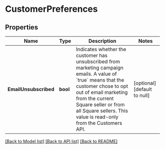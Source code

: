 # CustomerPreferences

## Properties

 Name                  | Type     | Description                                                                                                                                                                                                                                                                        | Notes                        
-----------------------|----------|------------------------------------------------------------------------------------------------------------------------------------------------------------------------------------------------------------------------------------------------------------------------------------|------------------------------
 **EmailUnsubscribed** | **bool** | Indicates whether the customer has unsubscribed from marketing campaign emails. A value of &#x60;true&#x60; means that the customer chose to opt out of email marketing from the current Square seller or from all Square sellers. This value is read-only from the Customers API. | [optional] [default to null] 

[[Back to Model list]](../README.md#documentation-for-models) [[Back to API list]](../README.md#documentation-for-api-endpoints) [[Back to README]](../README.md)

